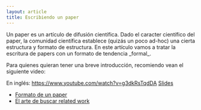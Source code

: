 ```yaml
---
layout: article
title: Escribiendo un paper
---
```


Un paper es un artículo de difusión científica. Dado el caracter científico del paper, la comunidad científica establece (quizás un poco ad-hoc) una cierta estructura y formato de estructura. En este artículo vamos a tratar la escritura de papers con un formato de tendencia \_formal\_.

Para quienes quieran tener una breve introducción, recomiendo vean el siguiente video:

En inglés: [<https://www.youtube.com/watch?v=g3dkRsTqdDA>](https://www.youtube.com/watch?v=g3dkRsTqdDA) [Slides](http://research.microsoft.com/en-us/um/people/simonpj/papers/giving-a-talk/writing-a-paper-slides.pdf)

-   [Formato de un paper](formato-de-un-paper.html)
-   [El arte de buscar related work](el-arte-de-buscar-related-work.html)

